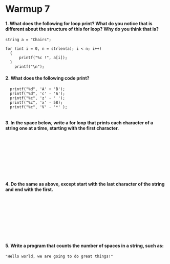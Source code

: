 # Warmup 7

#### 1. What does the following for loop print? What do you notice that is different about the structure of this for loop? Why do you think that is?

```
string a = "Chairs";

for (int i = 0, n = strlen(a); i < n; i++)
  {
      printf("%c !", a[i]);
  }
    printf("\n");
```

#### 2. What does the following code print?

```
  printf("%d", 'A' + 'B');
  printf("%d", 'c' - 'A');
  printf("%c", 'z' - ' ');
  printf("%c", 'x' - 58);
  printf("%c", 'V' - '*' );
  
```

#### 3. In the space below, write a for loop that prints each character of a string one at a time, starting with the first character.

&nbsp;  
&nbsp;  
&nbsp;  
&nbsp;  
&nbsp;  
&nbsp;  
&nbsp;  

#### 4. Do the same as above, except start with the last character of the string and end with the first.

&nbsp;  
&nbsp;  
&nbsp;  
&nbsp;  
&nbsp;  
&nbsp;  
&nbsp;  

#### 5. Write a program that counts the number of spaces in a string, such as:

`"Hello world, we are going to do great things!"`

&nbsp;  
&nbsp;  
&nbsp;  
&nbsp;  
&nbsp;  
&nbsp;  
&nbsp; 
